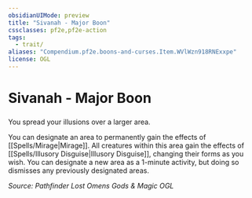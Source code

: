 ```yaml
---
obsidianUIMode: preview
title: "Sivanah - Major Boon"
cssclasses: pf2e,pf2e-action
tags:
  - trait/
aliases: "Compendium.pf2e.boons-and-curses.Item.WVlWzn918RNExxpe"
license: OGL
---
```

# Sivanah - Major Boon

### 






You spread your illusions over a larger area.

You can designate an area to permanently gain the effects of [[Spells/Mirage|Mirage]]. All creatures within this area gain the effects of [[Spells/Illusory Disguise|Illusory Disguise]], changing their forms as you wish. You can designate a new area as a 1-minute activity, but doing so dismisses any previously designated areas.

*Source: Pathfinder Lost Omens Gods & Magic*
*OGL*